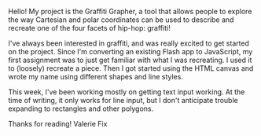 Hello! My project is the Graffiti Grapher, a tool that allows people to explore the way Cartesian and polar coordinates can be used to describe and recreate one of the four facets of hip-hop: graffiti!

I've always been interested in graffiti, and was really excited to get started on the project. Since I'm converting an existing Flash app to JavaScript, my first assignment was to just get familiar with what I was recreating. I used it to (loosely) recreate a piece. Then I got started using the HTML canvas and wrote my name using different shapes and line styles.

This week, I've been working mostly on getting text input working. At the time of writing, it only works for line input, but I don't anticipate trouble expanding to rectangles and other polygons.

Thanks for reading!
Valerie Fix